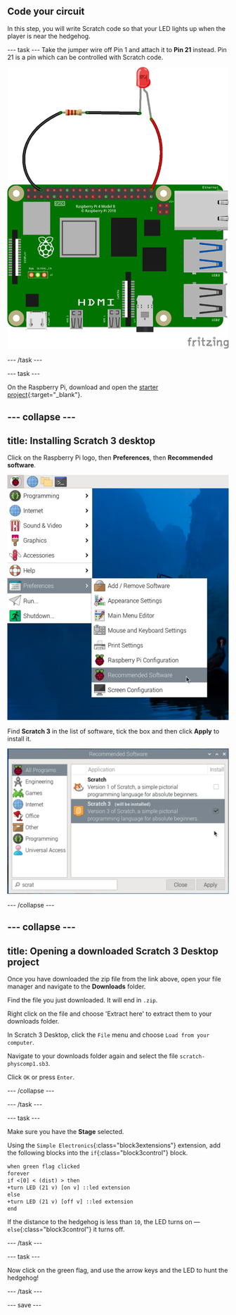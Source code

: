 ## Code your circuit

In this step, you will write Scratch code so that your LED lights up when the player is near the hedgehog.

--- task ---
Take the jumper wire off Pin 1 and attach it to **Pin 21** instead. Pin 21 is a pin which can be controlled with Scratch code.

![Circuit diagram of a jumper wire with a resistor and LED wired to 3V3 on a Raspberry Pi.](images/Pi_21_Complete.png)

--- /task ---

--- task ---

On the Raspberry Pi, download and open the [starter project](https://rpf.io/p/en/scratch-led-game-get){:target="_blank"}.


--- collapse ---
---
title: Installing Scratch 3 desktop
---

Click on the Raspberry Pi logo, then **Preferences**, then **Recommended software**.

![A Raspberry Pi menu with Preferens and then recommended software highlighted](images/preferences.png)

Find **Scratch 3** in the list of software, tick the box and then click **Apply** to install it.

![The option Scratch 3 is selected](images/scratch3.png)

--- /collapse ---

--- collapse ---
---
title: Opening a downloaded Scratch 3 Desktop project
---

Once you have downloaded the zip file from the link above, open your file manager and navigate to the **Downloads** folder.

Find the file you just downloaded. It will end in `.zip`.

Right click on the file and choose 'Extract here' to extract them to your downloads folder.

In Scratch 3 Desktop, click the `File` menu and choose `Load from your computer`.

Navigate to your downloads folder again and select the file `scratch-physcomp1.sb3`. 

Click `OK` or press `Enter`.


--- /collapse ---

--- /task ---

--- task ---

Make sure you have the **Stage** selected.

Using the `Simple Electronics`{:class="block3extensions"} extension, add the following blocks into the `if`{:class="block3control"} block.

```blocks3
when green flag clicked
forever
if <[0] < (dist) > then
+turn LED (21 v) [on v] ::led extension
else
+turn LED (21 v) [off v] ::led extension
end
```

If the distance to the hedgehog is less than `10`, the LED turns on — `else`{:class="block3control"} it turns off.

--- /task ---

--- task ---

Now click on the green flag, and use the arrow keys and the LED to hunt the hedgehog!

--- /task ---

--- save ---
